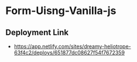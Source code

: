 # Form-Uisng-Vanilla-js
## Deployment Link
- https://app.netlify.com/sites/dreamy-heliotrope-63f4c2/deploys/651877dc08627f54f7672359
